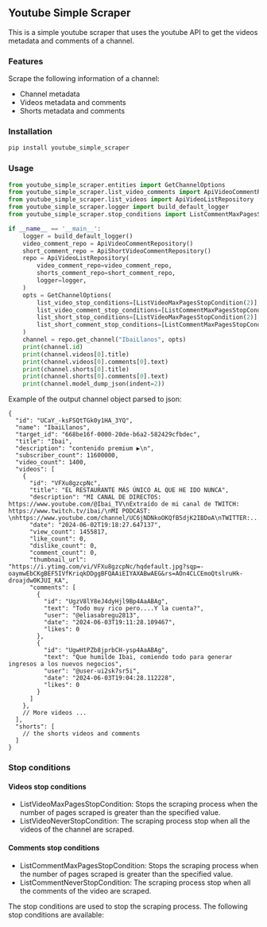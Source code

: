 ## Youtube Simple Scraper

This is a simple youtube scraper that uses the youtube API to get the videos metadata and comments of a channel.

### Features

Scrape the following information of a channel:

- Channel metadata
- Videos metadata and comments
- Shorts metadata and comments

### Installation

```bash
pip install youtube_simple_scraper
```

### Usage

```python
from youtube_simple_scraper.entities import GetChannelOptions
from youtube_simple_scraper.list_video_comments import ApiVideoCommentRepository, ApiShortVideoCommentRepository
from youtube_simple_scraper.list_videos import ApiVideoListRepository
from youtube_simple_scraper.logger import build_default_logger
from youtube_simple_scraper.stop_conditions import ListCommentMaxPagesStopCondition, ListVideoMaxPagesStopCondition

if __name__ == '__main__':
    logger = build_default_logger()
    video_comment_repo = ApiVideoCommentRepository()
    short_comment_repo = ApiShortVideoCommentRepository()
    repo = ApiVideoListRepository(
        video_comment_repo=video_comment_repo,
        shorts_comment_repo=short_comment_repo,
        logger=logger,
    )
    opts = GetChannelOptions(
        list_video_stop_conditions=[ListVideoMaxPagesStopCondition(2)],
        list_video_comment_stop_conditions=[ListCommentMaxPagesStopCondition(2)],
        list_short_stop_conditions=[ListVideoMaxPagesStopCondition(2)],
        list_short_comment_stop_conditions=[ListCommentMaxPagesStopCondition(2)]
    )
    channel = repo.get_channel("IbaiLlanos", opts)
    print(channel.id)
    print(channel.videos[0].title)
    print(channel.videos[0].comments[0].text)
    print(channel.shorts[0].title)
    print(channel.shorts[0].comments[0].text)
    print(channel.model_dump_json(indent=2))
```

Example of the output channel object parsed to json:
```json5
{
  "id": "UCaY_-ksFSQtTGk0y1HA_3YQ",
  "name": "IbaiLlanos",
  "target_id": "668be16f-0000-20de-b6a2-582429cfbdec",
  "title": "Ibai",
  "description": "contenido premium ▶️\n",
  "subscriber_count": 11600000,
  "video_count": 1400,
  "videos": [
    {
      "id": "VFXu8gzcpNc",
      "title": "EL RESTAURANTE MÁS ÚNICO AL QUE HE IDO NUNCA",
      "description": "MI CANAL DE DIRECTOS: https://www.youtube.com/@Ibai_TV\nExtraído de mi canal de TWITCH: https://www.twitch.tv/ibai/\nMI PODCAST: \nhttps://www.youtube.com/channel/UC6jNDNkoOKQfB5djK2IBDoA\nTWITTER:...",
      "date": "2024-06-02T19:18:27.647137",
      "view_count": 1455817,
      "like_count": 0,
      "dislike_count": 0,
      "comment_count": 0,
      "thumbnail_url": "https://i.ytimg.com/vi/VFXu8gzcpNc/hqdefault.jpg?sqp=-oaymwEbCKgBEF5IVfKriqkDDggBFQAAiEIYAXABwAEG&rs=AOn4CLCEmoQtslruHk-droajdw0KJUI_KA",
      "comments": [
        {
          "id": "UgzV8lY8eJ4dyHjl9Bp4AaABAg",
          "text": "Todo muy rico pero....Y la cuenta?",
          "user": "@eliasabregu2813",
          "date": "2024-06-03T19:11:28.109467",
          "likes": 0
        },
        {
          "id": "UgwHtPZb8jprbCH-ysp4AaABAg",
          "text": "Que humilde Ibai, comiendo todo para generar ingresos a los nuevos negocios",
          "user": "@user-ui2sk7sr5i",
          "date": "2024-06-03T19:04:28.112228",
          "likes": 0
        }
      ]
    },
    // More videos ...
  ],
  "shorts": [
    // the shorts videos and comments
  ]
}

```

### Stop conditions

#### Videos stop conditions

- ListVideoMaxPagesStopCondition: Stops the scraping process when the number of pages scraped is greater than the
  specified value.
- ListVideoNeverStopCondition: The scraping process stop when all the videos of the channel are scraped.

#### Comments stop conditions

- ListCommentMaxPagesStopCondition: Stops the scraping process when the number of pages scraped is greater than the
  specified value.
- ListCommentNeverStopCondition: The scraping process stop when all the comments of the video are scraped.

The stop conditions are used to stop the scraping process. The following stop conditions are available:


